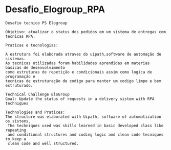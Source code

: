 # Desafio_Elogroup_RPA

    Desafio tecnico PS Elogroup

    Objetivo: atualizar o status dos pedidos em um sistema de entregas com tecnicas RPA.

    Praticas e tecnologias:

    A estrutura foi elaborada atraves do uipath,software de automação de sistemas. 
    As tecnicas utilizadas foram habilidades aprendidas em materias basicas de desenvolvimento 
    como estruturas de repetição e condicionais assim como logica de programação e 
    tecnicas de estruturação de codigo para manter um codigo limpo e bem estruturado.

    Technical Challenge EloGroup
    Goal: Update the status of requests in a delivery sistem with RPA techniques 

    Technologies and Pratices:
    The structure was elaborated with Uipath, software of automatization os sistems.
     The techniques used was skills learned in basic developed class like  repeating 
     and conditional structures and coding logic and clean code tecniques to keep a 
     clean code and well structured.

